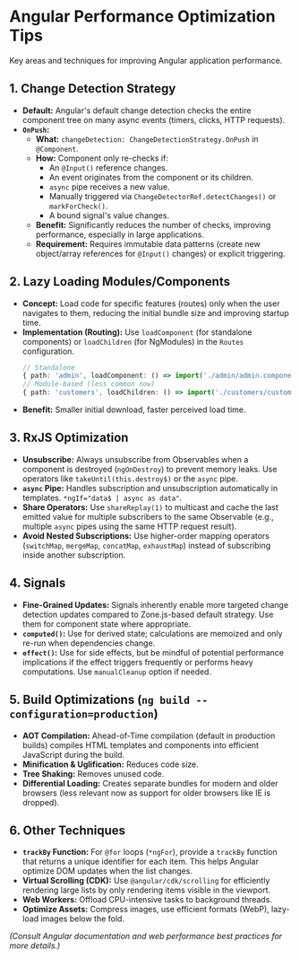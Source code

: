 # Angular Performance Optimization Tips

Key areas and techniques for improving Angular application performance.

## 1. Change Detection Strategy

*   **Default:** Angular's default change detection checks the entire component tree on many async events (timers, clicks, HTTP requests).
*   **`OnPush`:**
    *   **What:** `changeDetection: ChangeDetectionStrategy.OnPush` in `@Component`.
    *   **How:** Component only re-checks if:
        *   An `@Input()` reference changes.
        *   An event originates from the component or its children.
        *   `async` pipe receives a new value.
        *   Manually triggered via `ChangeDetectorRef.detectChanges()` or `markForCheck()`.
        *   A bound signal's value changes.
    *   **Benefit:** Significantly reduces the number of checks, improving performance, especially in large applications.
    *   **Requirement:** Requires immutable data patterns (create new object/array references for `@Input()` changes) or explicit triggering.

## 2. Lazy Loading Modules/Components

*   **Concept:** Load code for specific features (routes) only when the user navigates to them, reducing the initial bundle size and improving startup time.
*   **Implementation (Routing):** Use `loadComponent` (for standalone components) or `loadChildren` (for NgModules) in the `Routes` configuration.
    ```typescript
    // Standalone
    { path: 'admin', loadComponent: () => import('./admin/admin.component').then(m => m.AdminComponent) }
    // Module-based (less common now)
    { path: 'customers', loadChildren: () => import('./customers/customers.module').then(m => m.CustomersModule) }
    ```
*   **Benefit:** Smaller initial download, faster perceived load time.

## 3. RxJS Optimization

*   **Unsubscribe:** Always unsubscribe from Observables when a component is destroyed (`ngOnDestroy`) to prevent memory leaks. Use operators like `takeUntil(this.destroy$)` or the `async` pipe.
*   **`async` Pipe:** Handles subscription and unsubscription automatically in templates. `*ngIf="data$ | async as data"`.
*   **Share Operators:** Use `shareReplay(1)` to multicast and cache the last emitted value for multiple subscribers to the same Observable (e.g., multiple `async` pipes using the same HTTP request result).
*   **Avoid Nested Subscriptions:** Use higher-order mapping operators (`switchMap`, `mergeMap`, `concatMap`, `exhaustMap`) instead of subscribing inside another subscription.

## 4. Signals

*   **Fine-Grained Updates:** Signals inherently enable more targeted change detection updates compared to Zone.js-based default strategy. Use them for component state where appropriate.
*   **`computed()`:** Use for derived state; calculations are memoized and only re-run when dependencies change.
*   **`effect()`:** Use for side effects, but be mindful of potential performance implications if the effect triggers frequently or performs heavy computations. Use `manualCleanup` option if needed.

## 5. Build Optimizations (`ng build --configuration=production`)

*   **AOT Compilation:** Ahead-of-Time compilation (default in production builds) compiles HTML templates and components into efficient JavaScript during the build.
*   **Minification & Uglification:** Reduces code size.
*   **Tree Shaking:** Removes unused code.
*   **Differential Loading:** Creates separate bundles for modern and older browsers (less relevant now as support for older browsers like IE is dropped).

## 6. Other Techniques

*   **`trackBy` Function:** For `@for` loops (`*ngFor`), provide a `trackBy` function that returns a unique identifier for each item. This helps Angular optimize DOM updates when the list changes.
*   **Virtual Scrolling (CDK):** Use `@angular/cdk/scrolling` for efficiently rendering large lists by only rendering items visible in the viewport.
*   **Web Workers:** Offload CPU-intensive tasks to background threads.
*   **Optimize Assets:** Compress images, use efficient formats (WebP), lazy-load images below the fold.

*(Consult Angular documentation and web performance best practices for more details.)*